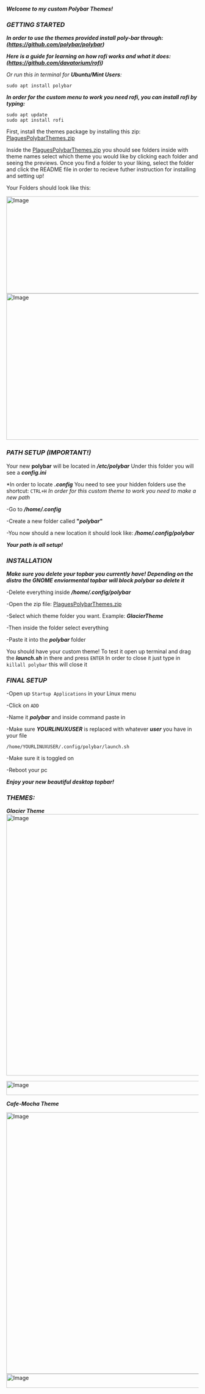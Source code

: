 **_Welcome to my custom Polybar Themes!_**


### *GETTING STARTED*

**_In order to use the themes provided install poly-bar through: (https://github.com/polybar/polybar)_**

**_Here is a guide for learning on how rofi works and what it does: (https://github.com/davatorium/rofi)_**

_Or run this in terminal for **Ubuntu/Mint Users**:_

```
sudo apt install polybar
```

 **_In order for the custom menu to work you need rofi, you can install rofi by typing:_**
```
sudo apt update
sudo apt install rofi
```

First, install the themes package by installing this zip: 
[PlaguesPolybarThemes.zip](https://github.com/user-attachments/files/21417949/PlaguesPolybarThemes.zip)

Inside the [PlaguesPolybarThemes.zip](https://github.com/user-attachments/files/21417949/PlaguesPolybarThemes.zip) you should see folders inside with theme names select which theme you would like by clicking each folder and seeing the previews. Once you find a folder to your liking, select the folder and click the README file in order to recieve futher instruction for installing and setting up!

Your Folders should look like this: 

<img width="512" height="254" alt="Image" src="https://github.com/user-attachments/assets/cfd1b6a1-cbf0-4b77-bd37-7650c9740def" />

<img width="512" height="383" alt="Image" src="https://github.com/user-attachments/assets/6ba603e4-9df9-4a2b-ae75-3d06d9f7a7e7" />

### *PATH SETUP (IMPORTANT!)*

Your new **polybar** will be located in **_/etc/polybar_**
Under this folder you will see a **_config.ini_**

*In order to locate **_.config_** You need to see your hidden folders use the shortcut: `CTRL+H` *In order for this custom theme to work you need to make a new path*

-Go to **_/home/.config_** 

-Create a new folder called **"_polybar_"** 

-You now should a new location it should look like: **_/home/.config/polybar_**

**_Your path is all setup!_**

### *INSTALLATION*
**_**Make sure you delete your topbar you currently have!**
*Depending on the distro the GNOME enviormental topbar will block polybar so delete it*_**

-Delete everything inside **_/home/.config/polybar_** 

-Open the zip file: [PlaguesPolybarThemes.zip](https://github.com/user-attachments/files/21417949/PlaguesPolybarThemes.zip)

-Select which theme folder you want. Example: _**GlacierTheme**_

-Then inside the folder select everything 

-Paste it into the _**polybar**_ folder 

You should have your custom theme! 
To test it open up terminal and drag the **_launch.sh_** in there and press `ENTER`
In order to close it just type in `killall polybar` this will close it 

### *FINAL SETUP*

-Open up `Startup Applications` in your Linux menu

-Click on `ADD`

-Name it **_polybar_** and inside command paste in

-Make sure **_YOURLINUXUSER_** is replaced with whatever **_user_** you have in your file

`/home/YOURLINUXUSER/.config/polybar/launch.sh`

-Make sure it is toggled on

-Reboot your pc

**_Enjoy your new beautiful desktop topbar!_**

### *THEMES:*

**_Glacier Theme_**
<img width="1274" height="684" alt="Image" src="https://github.com/user-attachments/assets/ea2f279a-d6a4-4261-a914-69c2b4ca96f5" />


<img width="1277" height="37" alt="Image" src="https://github.com/user-attachments/assets/750fbec1-7dca-4851-aa77-7658d18598d3" />

**_Cafe-Mocha Theme_**

<img width="1274" height="684" alt="Image" src="https://github.com/user-attachments/assets/dd9ac58d-8632-4779-a1e8-78a0d641173c" />

<img width="1277" height="37" alt="Image" src="https://github.com/user-attachments/assets/8f7184f5-d04b-446a-a625-700d9db97aeb" />



